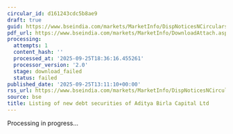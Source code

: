 ```yaml
---
circular_id: d161243cdc5b8ae9
draft: true
guid: https://www.bseindia.com/markets/MarketInfo/DispNoticesNCirculars.aspx?Noticeid={93AD1BB3-E80C-45CD-9D59-25DFE824361C}&noticeno=20250925-46&dt=09/25/2025&icount=46&totcount=65&flag=0
pdf_url: https://www.bseindia.com/markets/MarketInfo/DownloadAttach.aspx?id=20250925-46&attachedId=
processing:
  attempts: 1
  content_hash: ''
  processed_at: '2025-09-25T18:36:16.455261'
  processor_version: '2.0'
  stage: download_failed
  status: failed
published_date: '2025-09-25T13:11:10+00:00'
rss_url: https://www.bseindia.com/markets/MarketInfo/DispNoticesNCirculars.aspx?Noticeid={93AD1BB3-E80C-45CD-9D59-25DFE824361C}&noticeno=20250925-46&dt=09/25/2025&icount=46&totcount=65&flag=0
source: bse
title: Listing of new debt securities of Aditya Birla Capital Ltd
---
```


Processing in progress...